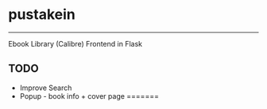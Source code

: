 # pustakein
--------
Ebook Library (Calibre) Frontend in Flask

## TODO
* Improve Search
* Popup - book info + cover page
=======



